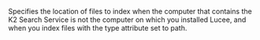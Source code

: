 Specifies the location of files to index when the computer that contains the K2 Search Service is not the computer on which you installed Lucee, and when you index files with the type attribute set to path.

